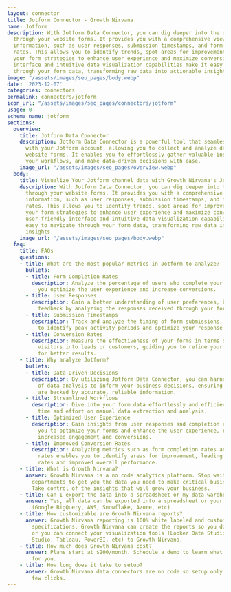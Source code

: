```yaml
---
layout: connector
title: Jotform Connector - Growth Nirvana
name: Jotform
description: With Jotform Data Connector, you can dig deeper into the data collected
  through your website forms. It provides you with a comprehensive view of crucial
  information, such as user responses, submission timestamps, and form completion
  rates. This allows you to identify trends, spot areas for improvement, and optimize
  your form strategies to enhance user experience and maximize conversions. The user-friendly
  interface and intuitive data visualization capabilities make it easy to navigate
  through your form data, transforming raw data into actionable insights.
image: "/assets/images/seo_pages/body.webp"
date: '2023-12-07'
categories: connectors
permalink: connectors/jotform
icon_url: "/assets/images/seo_pages/connectors/jotform"
usage: 0
schema_name: jotform
sections:
  overview:
    title: Jotform Data Connector
    description: Jotform Data Connector is a powerful tool that seamlessly integrates
      with your Jotform account, allowing you to collect and analyze data from your
      website forms. It enables you to effortlessly gather valuable insights, streamline
      your workflows, and make data-driven decisions with ease.
    image_url: "/assets/images/seo_pages/overview.webp"
  body:
    title: Visualize Your Jotform channel data with Growth Nirvana's Jotform Connector
    description: With Jotform Data Connector, you can dig deeper into the data collected
      through your website forms. It provides you with a comprehensive view of crucial
      information, such as user responses, submission timestamps, and form completion
      rates. This allows you to identify trends, spot areas for improvement, and optimize
      your form strategies to enhance user experience and maximize conversions. The
      user-friendly interface and intuitive data visualization capabilities make it
      easy to navigate through your form data, transforming raw data into actionable
      insights.
    image_url: "/assets/images/seo_pages/body.webp"
  faq:
    title: FAQs
    questions:
    - title: What are the most popular metrics in Jotform to analyze?
      bullets:
      - title: Form Completion Rates
        description: Analyze the percentage of users who complete your forms, helping
          you optimize the user experience and increase conversions.
      - title: User Responses
        description: Gain a better understanding of user preferences, behavior, and
          feedback by analyzing the responses received through your forms.
      - title: Submission Timestamps
        description: Track and analyze the timing of form submissions, enabling you
          to identify peak activity periods and optimize your response times.
      - title: Conversion Rates
        description: Measure the effectiveness of your forms in terms of converting
          visitors into leads or customers, guiding you to refine your form strategies
          for better results.
    - title: Why analyze Jotform?
      bullets:
      - title: Data-Driven Decisions
        description: By utilizing Jotform Data Connector, you can harness the power
          of data analysis to inform your business decisions, ensuring that your strategies
          are backed by accurate, reliable information.
      - title: Streamlined Workflows
        description: Dive into your form data effortlessly and efficiently, saving
          time and effort on manual data extraction and analysis.
      - title: Optimized User Experience
        description: Gain insights from user responses and completion rates, allowing
          you to optimize your forms and enhance the user experience, resulting in
          increased engagement and conversions.
      - title: Improved Conversion Rates
        description: Analyzing metrics such as form completion rates and conversion
          rates enables you to identify areas for improvement, leading to higher conversion
          rates and improved overall performance.
    - title: What is Growth Nirvana?
      answer: Growth Nirvana is a no code analytics platform. Stop waiting for other
        departments to get you the data you need to make critical business decisions.
        Take control of the insights that will grow your business.
    - title: Can I export the data into a spreadsheet or my data warehouse?
      answer: Yes, all data can be exported into a spreadsheet or your data warehouse
        (Google BigQuery, AWS, Snowflake, Azure, etc)
    - title: How customizable are Growth Nirvana reports?
      answer: Growth Nirvana reporting is 100% white labeled and customized to your
        specifications. Growth Nirvana can create the reports so you don’t have to
        or you can connect your visualization tools (Looker Data Studio/Google Data
        Studio, Tableau, PowerBI, etc) to Growth Nirvana.
    - title: How much does Growth Nirvana cost?
      answer: Plans start at $200/month. Schedule a demo to learn what plan is best
        for you.
    - title: How long does it take to setup?
      answer: Growth Nirvana data connectors are no code so setup only requires a
        few clicks.
---
```

